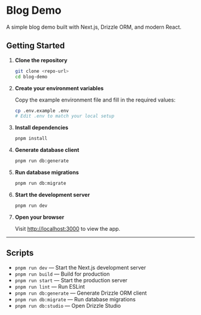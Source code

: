 # Blog Demo

A simple blog demo built with Next.js, Drizzle ORM, and modern React.

## Getting Started

1. **Clone the repository**

   ```bash
   git clone <repo-url>
   cd blog-demo
   ```

2. **Create your environment variables**

   Copy the example environment file and fill in the required values:

   ```bash
   cp .env.example .env
   # Edit .env to match your local setup
   ```

3. **Install dependencies**

   ```bash
   pnpm install
   ```

4. **Generate database client**

   ```bash
   pnpm run db:generate
   ```

5. **Run database migrations**

   ```bash
   pnpm run db:migrate
   ```

6. **Start the development server**

   ```bash
   pnpm run dev
   ```

7. **Open your browser**

   Visit [http://localhost:3000](http://localhost:3000) to view the app.

---

## Scripts

- `pnpm run dev` — Start the Next.js development server
- `pnpm run build` — Build for production
- `pnpm run start` — Start the production server
- `pnpm run lint` — Run ESLint
- `pnpm run db:generate` — Generate Drizzle ORM client
- `pnpm run db:migrate` — Run database migrations
- `pnpm run db:studio` — Open Drizzle Studio
